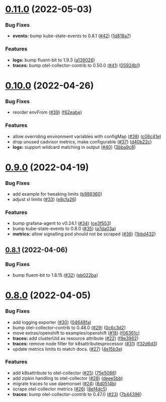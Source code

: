 # [0.11.0](https://github.com/observeinc/manifests/compare/v0.10.0...v0.11.0) (2022-05-03)


### Bug Fixes

* **events:** bump kube-state-events to 0.8.1 ([#42](https://github.com/observeinc/manifests/issues/42)) ([1d818a7](https://github.com/observeinc/manifests/commit/1d818a78a18b45684e8f9e2c9c6a5de5c3afd9f0))


### Features

* **logs:** bump fluent-bit to 1.9.3 ([a139026](https://github.com/observeinc/manifests/commit/a139026451b457ac12bf86eaa2fe66571ec81b4a))
* **traces:** bump otel-collector-contrib to 0.50.0 ([#41](https://github.com/observeinc/manifests/issues/41)) ([05924b1](https://github.com/observeinc/manifests/commit/05924b1b357d11afa2a2650b3cd781410e6c8301))



# [0.10.0](https://github.com/observeinc/manifests/compare/v0.9.0...v0.10.0) (2022-04-26)


### Bug Fixes

* reorder envFrom ([#39](https://github.com/observeinc/manifests/issues/39)) ([f62eabe](https://github.com/observeinc/manifests/commit/f62eabe2e5073ea80a9d702bf40bb974b1271d76))


### Features

* allow overriding environment variables with configMap ([#38](https://github.com/observeinc/manifests/issues/38)) ([c06c41e](https://github.com/observeinc/manifests/commit/c06c41e96fe7ec04ec715a6b612aab1e2ea966b7))
* drop unused cadvisor metrics, make configurable ([#37](https://github.com/observeinc/manifests/issues/37)) ([d40b22c](https://github.com/observeinc/manifests/commit/d40b22cf883549274b69982fe66807f8210c4d13))
* **logs:** support wildcard matching in output ([#40](https://github.com/observeinc/manifests/issues/40)) ([3bba9c8](https://github.com/observeinc/manifests/commit/3bba9c852b83da616eaa4837979c5d3a8732933e))



# [0.9.0](https://github.com/observeinc/manifests/compare/v0.8.1...v0.9.0) (2022-04-19)


### Bug Fixes

* add example for tweaking limits ([b989360](https://github.com/observeinc/manifests/commit/b9893604626d803932bb89218af555000dfed0ab))
* adjust xl limits ([#33](https://github.com/observeinc/manifests/issues/33)) ([e8cfa26](https://github.com/observeinc/manifests/commit/e8cfa263c74dd8b30512c59df1da022fa07c063e))


### Features

* bump grafana-agent to v0.24.1 ([#34](https://github.com/observeinc/manifests/issues/34)) ([ce3f553](https://github.com/observeinc/manifests/commit/ce3f5530c679fc9e8ee4ae306b4baf770768b4ea))
* bump kube-state-events to 0.8.0 ([#35](https://github.com/observeinc/manifests/issues/35)) ([a7da03a](https://github.com/observeinc/manifests/commit/a7da03abdfe73e2e1929dd5e423a257b609e5c2c))
* **metrics:** allow signalling pod should not be scraped ([#36](https://github.com/observeinc/manifests/issues/36)) ([1bbd432](https://github.com/observeinc/manifests/commit/1bbd432a551b2f42cc4cb58fe84c9a1edbe95f63))



## [0.8.1](https://github.com/observeinc/manifests/compare/v0.8.0...v0.8.1) (2022-04-06)


### Bug Fixes

* bump fluent-bit to 1.8.15 ([#32](https://github.com/observeinc/manifests/issues/32)) ([eb022ba](https://github.com/observeinc/manifests/commit/eb022ba334fcca410207331430e7cd077241f515))



# [0.8.0](https://github.com/observeinc/manifests/compare/v0.7.1...v0.8.0) (2022-04-05)


### Bug Fixes

* add logging exporter ([#30](https://github.com/observeinc/manifests/issues/30)) ([04648fa](https://github.com/observeinc/manifests/commit/04648fa3f81f1b9a05f7986101a0685d8209fe1e))
* bump otel-collector-contrib to 0.48.0 ([#29](https://github.com/observeinc/manifests/issues/29)) ([0c6c3d2](https://github.com/observeinc/manifests/commit/0c6c3d2b32d4d548e099b01ae7622200c81d6540))
* move extras/openshift to examples/openshift ([#18](https://github.com/observeinc/manifests/issues/18)) ([f06361c](https://github.com/observeinc/manifests/commit/f06361c02f1bdde447a364930757aecd8ded3126))
* **traces:** add clusterUid as resource attribute ([#22](https://github.com/observeinc/manifests/issues/22)) ([f9e3962](https://github.com/observeinc/manifests/commit/f9e3962369d6bafafafa6355d9d208f6f2388475))
* **traces:** remove node filter for k8sattributesprocessor ([#31](https://github.com/observeinc/manifests/issues/31)) ([f32d6d3](https://github.com/observeinc/manifests/commit/f32d6d3027fd0abe89d7ffdc0422b91838d3734e))
* update metrics limits to match docs. ([#27](https://github.com/observeinc/manifests/issues/27)) ([4e15b3e](https://github.com/observeinc/manifests/commit/4e15b3e107ec1b590b7471d17b2369f78c780234))


### Features

* add k8sattribute to otel-collector ([#25](https://github.com/observeinc/manifests/issues/25)) ([75e5086](https://github.com/observeinc/manifests/commit/75e508612b76cbda0dec8adb92afaab580608a12))
* add zipkin handling to otel-collector ([#28](https://github.com/observeinc/manifests/issues/28)) ([deee5bb](https://github.com/observeinc/manifests/commit/deee5bbdeae9d14fcd77f58cba1b72d878d47e73))
* migrate traces to use daemonset ([#24](https://github.com/observeinc/manifests/issues/24)) ([8d0514b](https://github.com/observeinc/manifests/commit/8d0514b3e9bae8aec68ca8b1035bf330219c87eb))
* scrape otel-collector metrics ([#26](https://github.com/observeinc/manifests/issues/26)) ([8ef4dc5](https://github.com/observeinc/manifests/commit/8ef4dc5c7400a366509000e135657e53b746467d))
* **traces:** bump otel-collector-contrib to 0.47.0 ([#23](https://github.com/observeinc/manifests/issues/23)) ([7b44396](https://github.com/observeinc/manifests/commit/7b443961ab3b647aa4e26c3d0bead094d4f14cf0))



